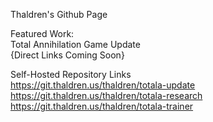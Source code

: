 Thaldren's Github Page

Featured Work:\
Total Annihilation Game Update\
{Direct Links Coming Soon}

Self-Hosted Repository Links\
https://git.thaldren.us/thaldren/totala-update \
https://git.thaldren.us/thaldren/totala-research \
https://git.thaldren.us/thaldren/totala-trainer
